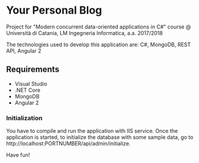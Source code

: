 # Your Personal Blog
Project for "Modern concurrent data-oriented applications in C#" course @ Università di Catania, LM Ingegneria Informatica, a.a. 2017/2018

The technologies used to develop this application are: C#, MongoDB, REST API, Angular 2


## Requirements
* Visual Studio
* .NET Core
* MongoDB
* Angular 2

### Initialization
You have to compile and run the application with IIS service. Once the application is started, to initialize the database with some sample data, go to http://localhost:PORTNUMBER/api/admin/initialize.

Have fun!
